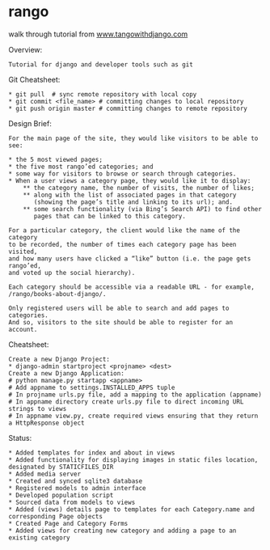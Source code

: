 rango
=====

walk through tutorial from www.tangowithdjango.com

Overview:

    Tutorial for django and developer tools such as git

Git Cheatsheet:

    * git pull  # sync remote repository with local copy
    * git commit <file_name> # committing changes to local repository
    * git push origin master # committing changes to remote repository

Design Brief:

    For the main page of the site, they would like visitors to be able to see:

    * the 5 most viewed pages;
    * the five most rango’ed categories; and
    * some way for visitors to browse or search through categories.
    * When a user views a category page, they would like it to display:
        ** the category name, the number of visits, the number of likes;
        ** along with the list of associated pages in that category 
           (showing the page’s title and linking to its url); and.
        ** some search functionality (via Bing’s Search API) to find other 
           pages that can be linked to this category.

    For a particular category, the client would like the name of the category 
    to be recorded, the number of times each category page has been visited, 
    and how many users have clicked a “like” button (i.e. the page gets rango’ed, 
    and voted up the social hierarchy).

    Each category should be accessible via a readable URL - for example, 
    /rango/books-about-django/.

    Only registered users will be able to search and add pages to categories. 
    And so, visitors to the site should be able to register for an account.

Cheatsheet:

    Create a new Django Project:
    * django-admin startproject <projname> <dest>
    Create a new Django Application:
    # python manage.py startapp <appname>
    # Add appname to settings.INSTALLED_APPS tuple
    # In projname urls.py file, add a mapping to the application (appname)
    # In appname directory create urls.py file to direct incoming URL strings to views
    # In appname view.py, create required views ensuring that they return a HttpResponse object


Status:

    * Added templates for index and about in views
    * Added functionality for displaying images in static files location, designated by STATICFILES_DIR
    * Added media server
    * Created and synced sqlite3 database
    * Registered models to admin interface
    * Developed population script
    * Sourced data from models to views
    * Added (views) details page to templates for each Category.name and corresponding Page objects
    * Created Page and Category Forms
    * Added views for creating new category and adding a page to an existing category